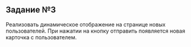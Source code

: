 ## Задание №3

Реализовать динамическое отображение на странице новых пользователей.
При нажатии на кнопку отправить появляется новая карточка с пользователем.